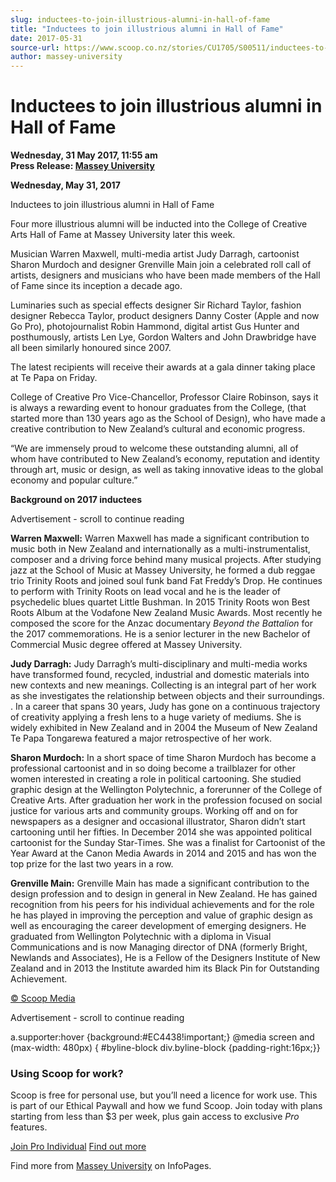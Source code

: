 ```yaml
---
slug: inductees-to-join-illustrious-alumni-in-hall-of-fame
title: "Inductees to join illustrious alumni in Hall of Fame"
date: 2017-05-31
source-url: https://www.scoop.co.nz/stories/CU1705/S00511/inductees-to-join-illustrious-alumni-in-hall-of-fame.htm
author: massey-university
---
```

Inductees to join illustrious alumni in Hall of Fame
====================================================

**Wednesday, 31 May 2017, 11:55 am**  
**Press Release: [Massey University](https://info.scoop.co.nz/Massey_University)**

**Wednesday, May 31, 2017**

Inductees to join illustrious alumni in Hall of Fame

Four more illustrious alumni will be inducted into the College of Creative Arts Hall of Fame at Massey University later this week.

Musician Warren Maxwell, multi-media artist Judy Darragh, cartoonist Sharon Murdoch and designer Grenville Main join a celebrated roll call of artists, designers and musicians who have been made members of the Hall of Fame since its inception a decade ago.

Luminaries such as special effects designer Sir Richard Taylor, fashion designer Rebecca Taylor, product designers Danny Coster (Apple and now Go Pro), photojournalist Robin Hammond, digital artist Gus Hunter and posthumously, artists Len Lye, Gordon Walters and John Drawbridge have all been similarly honoured since 2007.

The latest recipients will receive their awards at a gala dinner taking place at Te Papa on Friday.

College of Creative Pro Vice-Chancellor, Professor Claire Robinson, says it is always a rewarding event to honour graduates from the College, (that started more than 130 years ago as the School of Design), who have made a creative contribution to New Zealand’s cultural and economic progress.

“We are immensely proud to welcome these outstanding alumni, all of whom have contributed to New Zealand’s economy, reputation and identity through art, music or design, as well as taking innovative ideas to the global economy and popular culture.”

**Background on 2017 inductees**

Advertisement - scroll to continue reading





**Warren Maxwell:** Warren Maxwell has made a significant contribution to music both in New Zealand and internationally as a multi-instrumentalist, composer and a driving force behind many musical projects. After studying jazz at the School of Music at Massey University, he formed a dub reggae trio Trinity Roots and joined soul funk band Fat Freddy’s Drop. He continues to perform with Trinity Roots on lead vocal and he is the leader of psychedelic blues quartet Little Bushman. In 2015 Trinity Roots won Best Roots Album at the Vodafone New Zealand Music Awards. Most recently he composed the score for the Anzac documentary _Beyond the Battalion_ for the 2017 commemorations. He is a senior lecturer in the new Bachelor of Commercial Music degree offered at Massey University.

**Judy Darragh:** Judy Darragh’s multi-disciplinary and multi-media works have transformed found, recycled, industrial and domestic materials into new contexts and new meanings. Collecting is an integral part of her work as she investigates the relationship between objects and their surroundings. . In a career that spans 30 years, Judy has gone on a continuous trajectory of creativity applying a fresh lens to a huge variety of mediums. She is widely exhibited in New Zealand and in 2004 the Museum of New Zealand Te Papa Tongarewa featured a major retrospective of her work.

**Sharon Murdoch:** In a short space of time Sharon Murdoch has become a professional cartoonist and in so doing become a trailblazer for other women interested in creating a role in political cartooning. She studied graphic design at the Wellington Polytechnic, a forerunner of the College of Creative Arts. After graduation her work in the profession focused on social justice for various arts and community groups. Working off and on for newspapers as a designer and occasional illustrator, Sharon didn’t start cartooning until her fifties. In December 2014 she was appointed political cartoonist for the Sunday Star-Times. She was a finalist for Cartoonist of the Year Award at the Canon Media Awards in 2014 and 2015 and has won the top prize for the last two years in a row.

**Grenville Main:** Grenville Main has made a significant contribution to the design profession and to design in general in New Zealand. He has gained recognition from his peers for his individual achievements and for the role he has played in improving the perception and value of graphic design as well as encouraging the career development of emerging designers. He graduated from Wellington Polytechnic with a diploma in Visual Communications and is now Managing director of DNA (formerly Bright, Newlands and Associates), He is a Fellow of the Designers Institute of New Zealand and in 2013 the Institute awarded him its Black Pin for Outstanding Achievement.

  

[© Scoop Media](http://www.scoop.co.nz/about/terms.html)  

Advertisement - scroll to continue reading



a.supporter:hover {background:#EC4438!important;} @media screen and (max-width: 480px) { #byline-block div.byline-block {padding-right:16px;}}

### Using Scoop for work?

Scoop is free for personal use, but you’ll need a licence for work use. This is part of our Ethical Paywall and how we fund Scoop. Join today with plans starting from less than $3 per week, plus gain access to exclusive _Pro_ features.  
  
[Join Pro Individual](https://pro.scoop.co.nz/Individual/?from=ProIn24) [Find out more](https://pro.scoop.co.nz/using-scoop-for-work/?from=ProIn24)

Find more from [Massey University](https://info.scoop.co.nz/Massey_University) on InfoPages.